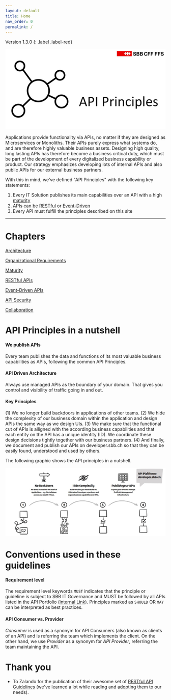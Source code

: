 ```yaml
---
layout: default
title: Home
nav_order: 0
permalink: /
---
```


Version 1.3.0
{: .label .label-red}

![SBB's API Principles](images/API-Principles-Logo.jpg)

Applications provide functionality via APIs, no matter if they are designed as Microservices or Monoliths. Their APIs purely express what systems do, and are therefore highly valuable business assets. Designing high quality, long lasting APIs has therefore become a business critical duty, which must be part of the development of every digitalized business capability or product. Our strategy emphasizes developing lots of internal APIs and also public APIs for our external business partners.

With this in mind, we’ve defined "API Principles" with the following key statements:

1. Every IT Solution publishes its main capabilities over an API with a high [maturity](maturity/maturity.md)
2. APIs can be [RESTful](restful/restful.md) or [Event-Driven](eventdriven/eventdriven.md)
3. Every API must fulfill the principles described on this site

---

Chapters
========
[Architecture](architecture.md)

[Organizational Requirements](organization.md)

[Maturity](maturity/maturity.md)

[RESTful APIs](synchronousdesign/synchronousdesign.md)

[Event-Driven APIs](asynchronousdesign/asynchronousdesign.md)

[API Security](security.md)

[Collaboration](collaboration.md)


API Principles in a nutshell
============================
#### We publish APIs
Every team publishes the data and functions of its most valuable business capabilities as APIs, following the common API Principles.

#### API Driven Architecture
Always use managed APIs as the boundary of your domain.
That gives you control and visibility of traffic going in and out.

#### Key Principles
(1) We no longer build backdoors in applications of other teams. (2) We hide the complexity of our business domain within the application and design APIs the same way as we design UIs. (3) We make sure that the functional cut of APIs is alligned with the according business capabilities and that each entity on the API has a unique identity (ID). We coordinate these design decisions tightly together with our business partners. (4) And finally, we document and publish our APIs on developer.sbb.ch so that they can be easily found, understood and used by others.

The following graphic shows the API principles in a nutshell.

![SBB's API Principles in a Nutshell](images/API-Principles-Blueprint.jpg)


Conventions used in these guidelines
====================================

#### Requirement level
The requirement level keywords `MUST` indicates that the principle or guideline is subject to SBB IT Governance and MUST be followed by all APIs listed in the API Portfolio ([internal Link](https://confluence.sbb.ch/display/AITG/API+Portfolio)). Principles marked as `SHOULD` OR `MAY` can be interpreted as best practices.

#### API Consumer vs. Provider
*Consumer* is used as a synonym for API Consumers (also known as clients of an API) and is referring the team which implements the client. On the other hand, we use *Provider* as a synonym for *API Provider*, referring the team maintaining the API.

Thank you
=========
- To Zalando for the publication of their awesome set of [RESTful API Guidelines](https://opensource.zalando.com/restful-api-guidelines/) (we've learned a lot while reading and adopting them to our needs).
